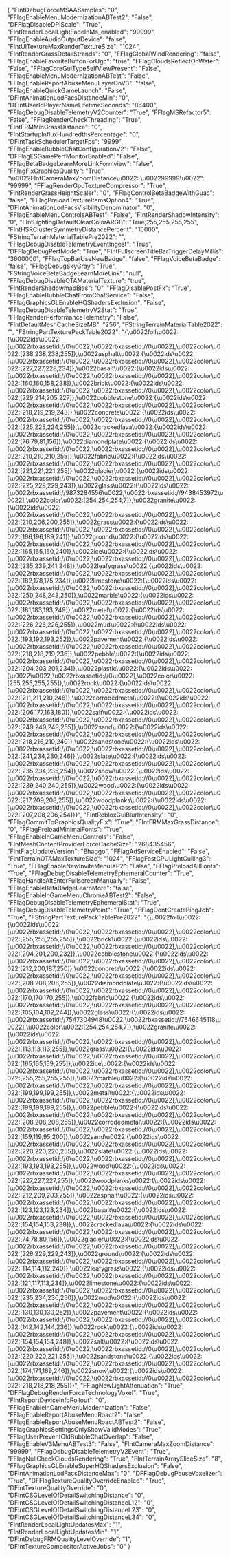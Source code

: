 {
  "FIntDebugForceMSAASamples": "0",
  "FFlagEnableMenuModernizationABTest2": "False",
  "DFFlagDisableDPIScale": "True",
  "FIntRenderLocalLightFadeInMs_enabled": "99999",
  "FFlagEnableAudioOutputDevice": "false",
  "FIntUITextureMaxRenderTextureSize": "1024",
  "FIntRenderGrassDetailStrands": "0",
  "FFlagGlobalWindRendering": "false",
  "FFlagEnableFavoriteButtonForUgc": "true",
  "FFlagCloudsReflectOnWater": "False",
  "FFlagCoreGuiTypeSelfViewPresent": "False",
  "FFlagEnableMenuModernizationABTest": "False",
  "FFlagEnableReportAbuseMenuLayerOnV3": "false",
  "FFlagEnableQuickGameLaunch": "False",
  "DFIntAnimationLodFacsDistanceMin": "0",
  "DFIntUserIdPlayerNameLifetimeSeconds": "86400",
  "FFlagDebugDisableTelemetryV2Counter": "True",
  "FFlagMSRefactor5": "False",
  "FFlagRenderCheckThreading": "True",
  "FIntFRMMinGrassDistance": "0",
  "FIntStartupInfluxHundredthsPercentage": "0",
  "DFIntTaskSchedulerTargetFps": "9999",
  "FFlagEnableBubbleChatConfigurationV2": "False",
  "DFFlagESGamePerfMonitorEnabled": "False",
  "FFlagBetaBadgeLearnMoreLinkFormview": "false",
  "FFlagFixGraphicsQuality": "True",
  "\u0022FIntCameraMaxZoomDistance\u0022: \u002299999\u0022": "99999",
  "FFlagRenderGpuTextureCompressor": "True",
  "FintRenderGrassHeightScaler": "0",
  "FFlagControlBetaBadgeWithGuac": "false",
  "FFlagPreloadTextureItemsOption4": "True",
  "DFIntAnimationLodFacsVisibilityDenominator": "0",
  "FFlagEnableMenuControlsABTest": "False",
  "FIntRenderShadowIntensity": "0",
  "FIntLightingDefaultClearColorARGB": "True;255,255,255,255",
  "FIntHSRClusterSymmetryDistancePercent": "10000",
  "FStringTerrainMaterialTablePre2022": "",
  "FFlagDebugDisableTelemetryEventIngest": "True",
  "DFFlagDebugPerfMode": "True",
  "FIntFullscreenTitleBarTriggerDelayMillis": "3600000",
  "FFlagTopBarUseNewBadge": "false",
  "FFlagVoiceBetaBadge": "false",
  "FFlagDebugSkyGray": "True",
  "FStringVoiceBetaBadgeLearnMoreLink": "null",
  "FFlagDebugDisableOTAMaterialTexture": "true",
  "FIntRenderShadowmapBias": "0",
  "FFlagDisablePostFx": "True",
  "FFlagEnableBubbleChatFromChatService": "False",
  "FFlagGraphicsGLEnableHQShadersExclusion": "False",
  "FFlagDebugDisableTelemetryV2Stat": "True",
  "FFlagRenderPerformanceTelemetry": "False",
  "FIntDefaultMeshCacheSizeMB": "256",
  "FStringTerrainMaterialTable2022": "",
  "FStringPartTexturePackTable2022": "{\u0022foil\u0022:{\u0022ids\u0022:[\u0022rbxassetid://0\u0022,\u0022rbxassetid://0\u0022],\u0022color\u0022:[238,238,238,255]},\u0022asphalt\u0022:{\u0022ids\u0022:[\u0022rbxassetid://0\u0022,\u0022rbxassetid://0\u0022],\u0022color\u0022:[227,227,228,234]},\u0022basalt\u0022:{\u0022ids\u0022:[\u0022rbxassetid://0\u0022,\u0022rbxassetid://0\u0022],\u0022color\u0022:[160,160,158,238]},\u0022brick\u0022:{\u0022ids\u0022:[\u0022rbxassetid://0\u0022,\u0022rbxassetid://0\u0022],\u0022color\u0022:[229,214,205,227]},\u0022cobblestone\u0022:{\u0022ids\u0022:[\u0022rbxassetid://0\u0022,\u0022rbxassetid://0\u0022],\u0022color\u0022:[218,219,219,243]},\u0022concrete\u0022:{\u0022ids\u0022:[\u0022rbxassetid://0\u0022,\u0022rbxassetid://0\u0022],\u0022color\u0022:[225,225,224,255]},\u0022crackedlava\u0022:{\u0022ids\u0022:[\u0022rbxassetid://0\u0022,\u0022rbxassetid://0\u0022],\u0022color\u0022:[76,79,81,156]},\u0022diamondplate\u0022:{\u0022ids\u0022:[\u0022rbxassetid://0\u0022,\u0022rbxassetid://0\u0022],\u0022color\u0022:[210,210,210,255]},\u0022fabric\u0022:{\u0022ids\u0022:[\u0022rbxassetid://0\u0022,\u0022rbxassetid://0\u0022],\u0022color\u0022:[221,221,221,255]},\u0022glacier\u0022:{\u0022ids\u0022:[\u0022rbxassetid://0\u0022,\u0022rbxassetid://0\u0022],\u0022color\u0022:[225,229,229,243]},\u0022glass\u0022:{\u0022ids\u0022:[\u0022rbxassetid://9873284556\u0022,\u0022rbxassetid://9438453972\u0022],\u0022color\u0022:[254,254,254,7]},\u0022granite\u0022:{\u0022ids\u0022:[\u0022rbxassetid://0\u0022,\u0022rbxassetid://0\u0022],\u0022color\u0022:[210,206,200,255]},\u0022grass\u0022:{\u0022ids\u0022:[\u0022rbxassetid://0\u0022,\u0022rbxassetid://0\u0022],\u0022color\u0022:[196,196,189,241]},\u0022ground\u0022:{\u0022ids\u0022:[\u0022rbxassetid://0\u0022,\u0022rbxassetid://0\u0022],\u0022color\u0022:[165,165,160,240]},\u0022ice\u0022:{\u0022ids\u0022:[\u0022rbxassetid://0\u0022,\u0022rbxassetid://0\u0022],\u0022color\u0022:[235,239,241,248]},\u0022leafygrass\u0022:{\u0022ids\u0022:[\u0022rbxassetid://0\u0022,\u0022rbxassetid://0\u0022],\u0022color\u0022:[182,178,175,234]},\u0022limestone\u0022:{\u0022ids\u0022:[\u0022rbxassetid://0\u0022,\u0022rbxassetid://0\u0022],\u0022color\u0022:[250,248,243,250]},\u0022marble\u0022:{\u0022ids\u0022:[\u0022rbxassetid://0\u0022,\u0022rbxassetid://0\u0022],\u0022color\u0022:[181,183,193,249]},\u0022metal\u0022:{\u0022ids\u0022:[\u0022rbxassetid://0\u0022,\u0022rbxassetid://0\u0022],\u0022color\u0022:[226,226,226,255]},\u0022mud\u0022:{\u0022ids\u0022:[\u0022rbxassetid://0\u0022,\u0022rbxassetid://0\u0022],\u0022color\u0022:[193,192,193,252]},\u0022pavement\u0022:{\u0022ids\u0022:[\u0022rbxassetid://0\u0022,\u0022rbxassetid://0\u0022],\u0022color\u0022:[218,218,219,236]},\u0022pebble\u0022:{\u0022ids\u0022:[\u0022rbxassetid://0\u0022,\u0022rbxassetid://0\u0022],\u0022color\u0022:[204,203,201,234]},\u0022plastic\u0022:{\u0022ids\u0022:[\u0022\u0022,\u0022rbxassetid://0\u0022],\u0022color\u0022:[255,255,255,255]},\u0022rock\u0022:{\u0022ids\u0022:[\u0022rbxassetid://0\u0022,\u0022rbxassetid://0\u0022],\u0022color\u0022:[211,211,210,248]},\u0022corrodedmetal\u0022:{\u0022ids\u0022:[\u0022rbxassetid://0\u0022,\u0022rbxassetid://0\u0022],\u0022color\u0022:[206,177,163,180]},\u0022salt\u0022:{\u0022ids\u0022:[\u0022rbxassetid://0\u0022,\u0022rbxassetid://0\u0022],\u0022color\u0022:[249,249,249,255]},\u0022sand\u0022:{\u0022ids\u0022:[\u0022rbxassetid://0\u0022,\u0022rbxassetid://0\u0022],\u0022color\u0022:[218,216,210,240]},\u0022sandstone\u0022:{\u0022ids\u0022:[\u0022rbxassetid://0\u0022,\u0022rbxassetid://0\u0022],\u0022color\u0022:[241,234,230,246]},\u0022slate\u0022:{\u0022ids\u0022:[\u0022rbxassetid://0\u0022,\u0022rbxassetid://0\u0022],\u0022color\u0022:[235,234,235,254]},\u0022snow\u0022:{\u0022ids\u0022:[\u0022rbxassetid://0\u0022,\u0022rbxassetid://0\u0022],\u0022color\u0022:[239,240,240,255]},\u0022wood\u0022:{\u0022ids\u0022:[\u0022rbxassetid://0\u0022,\u0022rbxassetid://0\u0022],\u0022color\u0022:[217,209,208,255]},\u0022woodplanks\u0022:{\u0022ids\u0022:[\u0022rbxassetid://0\u0022,\u0022rbxassetid://0\u0022],\u0022color\u0022:[207,208,206,254]}}",
  "FIntRobloxGuiBlurIntensity": "0",
  "FFlagCommitToGraphicsQualityFix": "True",
  "FIntFRMMaxGrassDistance": "0",
  "FFlagPreloadMinimalFonts": "True",
  "FFlagEnableInGameMenuControls": "False",
  "FIntMeshContentProviderForceCacheSize": "268435456",
  "FIntFlagUpdateVersion": "Bhaggo",
  "FFlagAdServiceEnabled": "False",
  "FIntTerrainOTAMaxTextureSize": "1024",
  "FFlagFastGPULightCulling3": "True",
  "FFlagEnableNewInviteMenuIXP2": "False",
  "FFlagPreloadAllFonts": "True",
  "FFlagDebugDisableTelemetryEphemeralCounter": "True",
  "FFlagHandleAltEnterFullscreenManually": "False",
  "FFlagEnableBetaBadgeLearnMore": "false",
  "FFlagEnableInGameMenuChromeABTest2": "False",
  "FFlagDebugDisableTelemetryEphemeralStat": "True",
  "FFlagDebugDisableTelemetryPoint": "True",
  "FFlagDontCreatePingJob": "True",
  "FStringPartTexturePackTablePre2022": "{\u0022foil\u0022:{\u0022ids\u0022:[\u0022rbxassetid://0\u0022,\u0022rbxassetid://0\u0022],\u0022color\u0022:[255,255,255,255]},\u0022brick\u0022:{\u0022ids\u0022:[\u0022rbxassetid://0\u0022,\u0022rbxassetid://0\u0022],\u0022color\u0022:[204,201,200,232]},\u0022cobblestone\u0022:{\u0022ids\u0022:[\u0022rbxassetid://0\u0022,\u0022rbxassetid://0\u0022],\u0022color\u0022:[212,200,187,250]},\u0022concrete\u0022:{\u0022ids\u0022:[\u0022rbxassetid://0\u0022,\u0022rbxassetid://0\u0022],\u0022color\u0022:[208,208,208,255]},\u0022diamondplate\u0022:{\u0022ids\u0022:[\u0022rbxassetid://0\u0022,\u0022rbxassetid://0\u0022],\u0022color\u0022:[170,170,170,255]},\u0022fabric\u0022:{\u0022ids\u0022:[\u0022rbxassetid://0\u0022,\u0022rbxassetid://0\u0022],\u0022color\u0022:[105,104,102,244]},\u0022glass\u0022:{\u0022ids\u0022:[\u0022rbxassetid://7547304948\u0022,\u0022rbxassetid://7546645118\u0022],\u0022color\u0022:[254,254,254,7]},\u0022granite\u0022:{\u0022ids\u0022:[\u0022rbxassetid://0\u0022,\u0022rbxassetid://0\u0022],\u0022color\u0022:[113,113,113,255]},\u0022grass\u0022:{\u0022ids\u0022:[\u0022rbxassetid://0\u0022,\u0022rbxassetid://0\u0022],\u0022color\u0022:[165,165,159,255]},\u0022ice\u0022:{\u0022ids\u0022:[\u0022rbxassetid://0\u0022,\u0022rbxassetid://0\u0022],\u0022color\u0022:[255,255,255,255]},\u0022marble\u0022:{\u0022ids\u0022:[\u0022rbxassetid://0\u0022,\u0022rbxassetid://0\u0022],\u0022color\u0022:[199,199,199,255]},\u0022metal\u0022:{\u0022ids\u0022:[\u0022rbxassetid://0\u0022,\u0022rbxassetid://0\u0022],\u0022color\u0022:[199,199,199,255]},\u0022pebble\u0022:{\u0022ids\u0022:[\u0022rbxassetid://0\u0022,\u0022rbxassetid://0\u0022],\u0022color\u0022:[208,208,208,255]},\u0022corrodedmetal\u0022:{\u0022ids\u0022:[\u0022rbxassetid://0\u0022,\u0022rbxassetid://0\u0022],\u0022color\u0022:[159,119,95,200]},\u0022sand\u0022:{\u0022ids\u0022:[\u0022rbxassetid://0\u0022,\u0022rbxassetid://0\u0022],\u0022color\u0022:[220,220,220,255]},\u0022slate\u0022:{\u0022ids\u0022:[\u0022rbxassetid://0\u0022,\u0022rbxassetid://0\u0022],\u0022color\u0022:[193,193,193,255]},\u0022wood\u0022:{\u0022ids\u0022:[\u0022rbxassetid://0\u0022,\u0022rbxassetid://0\u0022],\u0022color\u0022:[227,227,227,255]},\u0022woodplanks\u0022:{\u0022ids\u0022:[\u0022rbxassetid://0\u0022,\u0022rbxassetid://0\u0022],\u0022color\u0022:[212,209,203,255]},\u0022asphalt\u0022:{\u0022ids\u0022:[\u0022rbxassetid://0\u0022,\u0022rbxassetid://0\u0022],\u0022color\u0022:[123,123,123,234]},\u0022basalt\u0022:{\u0022ids\u0022:[\u0022rbxassetid://0\u0022,\u0022rbxassetid://0\u0022],\u0022color\u0022:[154,154,153,238]},\u0022crackedlava\u0022:{\u0022ids\u0022:[\u0022rbxassetid://0\u0022,\u0022rbxassetid://0\u0022],\u0022color\u0022:[74,78,80,156]},\u0022glacier\u0022:{\u0022ids\u0022:[\u0022rbxassetid://0\u0022,\u0022rbxassetid://0\u0022],\u0022color\u0022:[226,229,229,243]},\u0022ground\u0022:{\u0022ids\u0022:[\u0022rbxassetid://0\u0022,\u0022rbxassetid://0\u0022],\u0022color\u0022:[114,114,112,240]},\u0022leafygrass\u0022:{\u0022ids\u0022:[\u0022rbxassetid://0\u0022,\u0022rbxassetid://0\u0022],\u0022color\u0022:[121,117,113,234]},\u0022limestone\u0022:{\u0022ids\u0022:[\u0022rbxassetid://0\u0022,\u0022rbxassetid://0\u0022],\u0022color\u0022:[235,234,230,250]},\u0022mud\u0022:{\u0022ids\u0022:[\u0022rbxassetid://0\u0022,\u0022rbxassetid://0\u0022],\u0022color\u0022:[130,130,130,252]},\u0022pavement\u0022:{\u0022ids\u0022:[\u0022rbxassetid://0\u0022,\u0022rbxassetid://0\u0022],\u0022color\u0022:[142,142,144,236]},\u0022rock\u0022:{\u0022ids\u0022:[\u0022rbxassetid://0\u0022,\u0022rbxassetid://0\u0022],\u0022color\u0022:[154,154,154,248]},\u0022salt\u0022:{\u0022ids\u0022:[\u0022rbxassetid://0\u0022,\u0022rbxassetid://0\u0022],\u0022color\u0022:[220,220,221,255]},\u0022sandstone\u0022:{\u0022ids\u0022:[\u0022rbxassetid://0\u0022,\u0022rbxassetid://0\u0022],\u0022color\u0022:[174,171,169,246]},\u0022snow\u0022:{\u0022ids\u0022:[\u0022rbxassetid://0\u0022,\u0022rbxassetid://0\u0022],\u0022color\u0022:[218,218,218,255]}}",
  "FFlagNewLightAttenuation": "True",
  "DFFlagDebugRenderForceTechnologyVoxel": "True",
  "FIntReportDeviceInfoRollout": "0",
  "FFlagEnableInGameMenuModernization": "False",
  "FFlagEnableReportAbuseMenuRoact2": "false",
  "FFlagEnableReportAbuseMenuRoactABTest2": "False",
  "FFlagGraphicsSettingsOnlyShowValidModes": "True",
  "FFlagUserPreventOldBubbleChatOverlap": "False",
  "FFlagEnableV3MenuABTest3": "False",
  "FIntCameraMaxZoomDistance": "99999",
  "FFlagDebugDisableTelemetryV2Event": "True",
  "FFlagNullCheckCloudsRendering": "True",
  "FIntTerrainArraySliceSize": "8",
  "FFlagGraphicsGLEnableSuperHQShadersExclusion": "False",
  "DFIntAnimationLodFacsDistanceMax": "0",
  "DFFlagDebugPauseVoxelizer": "True",
  "DFFlagTextureQualityOverrideEnabled": "True",
  "DFIntTextureQualityOverride": "0",
  "DFIntCSGLevelOfDetailSwitchingDistance": "0",
  "DFIntCSGLevelOfDetailSwitchingDistanceL12": "0",
  "DFIntCSGLevelOfDetailSwitchingDistanceL23": "0",
  "DFIntCSGLevelOfDetailSwitchingDistanceL34": "0",
  "FIntRenderLocalLightUpdatesMax": "1",
  "FIntRenderLocalLightUpdatesMin": "1",
  "DFIntDebugFRMQualityLevelOverride": "1",
  "DFIntTextureCompositorActiveJobs": "0"
}
